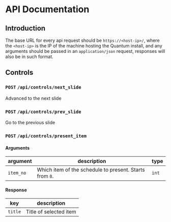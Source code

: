 # API Documentation
## Introduction
The base URL for every api request should be `https://<host-ip>/`, where the `<host-ip>` is the IP of the machine hosting the Quantum install, and any arguments should be passed in an `application/json` request, responses will also be in such format.

## Controls
### `POST` `/api/controls/next_slide`
Advanced to the next slide

### `POST` `/api/controls/prev_slide`
Go to the previous slide

### `POST` `/api/controls/present_item`
#### Arguments
argument|description|type
-|-|-
`item_no`|Which item of the schedule to present. Starts from `0`.|`int`

#### Response
key|description
-|-
`title`|Title of selected item